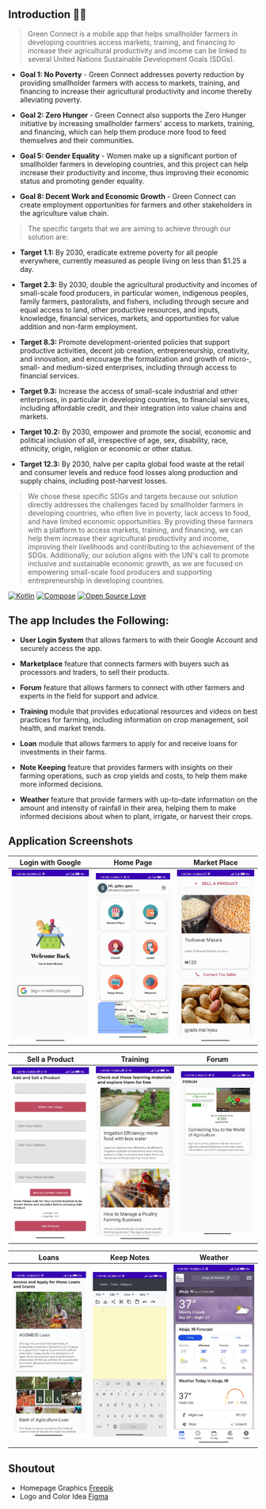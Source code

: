 ## Introduction 🙋‍♂️
> Green Connect is a mobile app that helps smallholder farmers in developing countries access markets, training, and financing to increase their agricultural productivity and income can be linked to several United Nations Sustainable Development Goals (SDGs).

* **Goal 1: No Poverty** - Green Connect addresses poverty reduction by providing smallholder farmers with access to markets, training, and financing to increase their agricultural productivity and income thereby alleviating poverty.

* **Goal 2: Zero Hunger** - Green Connect also supports the Zero Hunger initiative by increasing smallholder farmers' access to markets, training, and financing, which can help them produce more food to feed themselves and their communities.

* **Goal 5: Gender Equality** - Women make up a significant portion of smallholder farmers in developing countries, and this project can help increase their productivity and income, thus improving their economic status and promoting gender equality.

* **Goal 8: Decent Work and Economic Growth** - Green Connect can create employment opportunities for farmers and other stakeholders in the agriculture value chain.

> The specific targets that we are aiming to achieve through our solution are:

* **Target 1.1:** By 2030, eradicate extreme poverty for all people everywhere, currently measured as people living on less than $1.25 a day.

* **Target 2.3:** By 2030, double the agricultural productivity and incomes of small-scale food producers, in particular women, indigenous peoples, family farmers, pastoralists, and fishers, including through secure and equal access to land, other productive resources, and inputs, knowledge, financial services, markets, and opportunities for value addition and non-farm employment.

* **Target 8.3:** Promote development-oriented policies that support productive activities, decent job creation, entrepreneurship, creativity, and innovation, and encourage the formalization and growth of micro-, small- and medium-sized enterprises, including through access to financial services.

* **Target 9.3:** Increase the access of small-scale industrial and other enterprises, in particular in developing countries, to financial services, including affordable credit, and their integration into value chains and markets.

* **Target 10.2:** By 2030, empower and promote the social, economic and political inclusion of all, irrespective of age, sex, disability, race, ethnicity, origin, religion or economic or other status.

* **Target 12.3:** By 2030, halve per capita global food waste at the retail and consumer levels and reduce food losses along production and supply chains, including post-harvest losses.

> We chose these specific SDGs and targets because our solution directly addresses the challenges faced by smallholder farmers in developing countries, who often live in poverty, lack access to food, and have limited economic opportunities. By providing these farmers with a platform to access markets, training, and financing, we can help them increase their agricultural productivity and income, improving their livelihoods and contributing to the achievement of the SDGs. Additionally, our solution aligns with the UN's call to promote inclusive and sustainable economic growth, as we are focused on empowering small-scale food producers and supporting entrepreneurship in developing countries.


[![Kotlin](https://img.shields.io/badge/Kotlin-1.8.0-green.svg)]() [![Compose](https://img.shields.io/badge/Compose-1.3.3-green.svg)]() [![Open Source Love](https://badges.frapsoft.com/os/v1/open-source.svg?v=102)](https://opensource.org/licenses/Apache-2.0)

## The app Includes the Following:
* **User Login System** that allows farmers to with their Google Account and securely access the app.

* **Marketplace** feature that connects farmers with buyers such as processors and traders, to sell their products.

* **Forum** feature that allows farmers to connect with other farmers and experts in the field for support and advice.

* **Training** module that provides educational resources and videos on best practices for farming, including information on crop management, soil health, and market trends.

* **Loan** module that allows farmers to apply for and receive loans for investments in their farms.

* **Note Keeping** feature that provides farmers with insights on their farming operations, such as crop yields and costs, to help them make more informed decisions.

* **Weather** feature that provide farmers with up-to-date information on the amount and intensity of rainfall in their area, helping them to make informed decisions about when to plant, irrigate, or harvest their crops.

## Application Screenshots

| Login with Google  | Home Page | Market Place |
| ------------- | ------------- | ------------- |
| ![login](screenshot/1.jpg)  | ![home page](screenshot/2.jpg)  | ![market place](screenshot/3.jpg)  |

| Sell a Product  | Training | Forum |
| ------------- | ------------- | ------------- |
| ![sell a product](screenshot/4.jpg)  | ![training](screenshot/5.jpg)  | ![forum](screenshot/6.jpg)  |

| Loans  | Keep Notes | Weather |
| ------------- | ------------- | ------------- |
| ![loans](screenshot/7.jpg)  | ![notes](screenshot/8.jpg)  | ![weather](screenshot/9.jpg)  |

## Shoutout
* Homepage Graphics [Freepik](https://www.freepik.com/)
* Logo and Color Idea [Figma](https://www.figma.com/community/file/934110535550780598)
